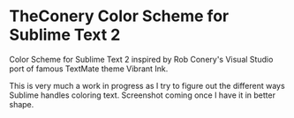 TheConery Color Scheme for Sublime Text 2
======================

Color Scheme for Sublime Text 2 inspired by Rob Conery's Visual Studio port of famous TextMate theme Vibrant Ink.

This is very much a work in progress as I try to figure out the different ways Sublime handles coloring text. Screenshot coming once I have it in better shape.

